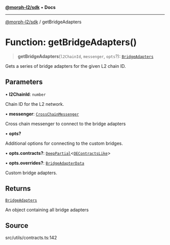 [**@morph-l2/sdk**](../globals.md) • **Docs**

***

[@morph-l2/sdk](../globals.md) / getBridgeAdapters

# Function: getBridgeAdapters()

> **getBridgeAdapters**(`l2ChainId`, `messenger`, `opts`?): [`BridgeAdapters`](../interfaces/BridgeAdapters.md)

Gets a series of bridge adapters for the given L2 chain ID.

## Parameters

• **l2ChainId**: `number`

Chain ID for the L2 network.

• **messenger**: [`CrossChainMessenger`](../classes/CrossChainMessenger.md)

Cross chain messenger to connect to the bridge adapters

• **opts?**

Additional options for connecting to the custom bridges.

• **opts.contracts?**: [`DeepPartial`](../type-aliases/DeepPartial.md)\<[`OEContractsLike`](../interfaces/OEContractsLike.md)\>

• **opts.overrides?**: [`BridgeAdapterData`](../interfaces/BridgeAdapterData.md)

Custom bridge adapters.

## Returns

[`BridgeAdapters`](../interfaces/BridgeAdapters.md)

An object containing all bridge adapters

## Source

src/utils/contracts.ts:142
